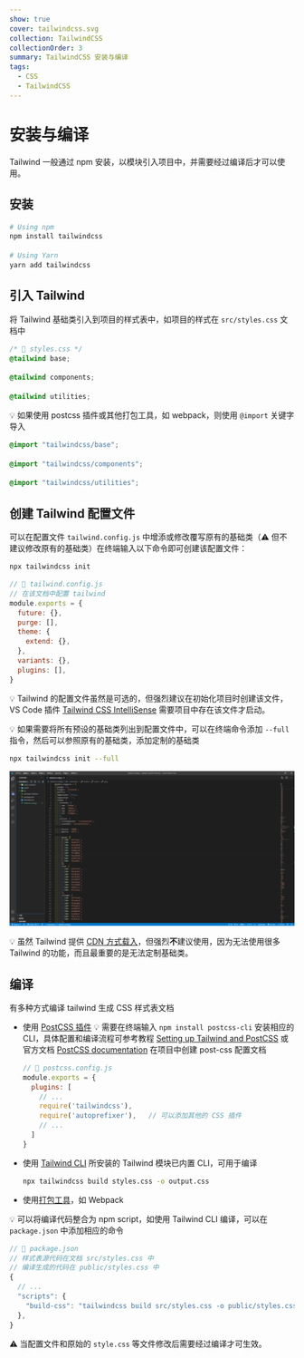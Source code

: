 ```yaml
---
show: true
cover: tailwindcss.svg
collection: TailwindCSS
collectionOrder: 3
summary: TailwindCSS 安装与编译
tags:
  - CSS
  - TailwindCSS
---
```


# 安装与编译
Tailwind 一般通过 npm 安装，以模块引入项目中，并需要经过编译后才可以使用。

## 安装
```bash
# Using npm
npm install tailwindcss

# Using Yarn
yarn add tailwindcss
```

## 引入 Tailwind
将 Tailwind 基础类引入到项目的样式表中，如项目的样式在 `src/styles.css` 文档中

```css
/* 📁 styles.css */
@tailwind base;

@tailwind components;

@tailwind utilities;
```

:bulb: 如果使用 postcss 插件或其他打包工具，如 webpack，则使用 `@import` 关键字导入

```css
@import "tailwindcss/base";

@import "tailwindcss/components";

@import "tailwindcss/utilities";
```

## 创建 Tailwind 配置文件
可以在配置文件 `tailwind.config.js` 中增添或修改覆写原有的基础类（:warning: 但不建议修改原有的基础类）在终端输入以下命令即可创建该配置文件：

```bash
npx tailwindcss init
```

```js
// 📁 tailwind.config.js
// 在该文档中配置 tailwind
module.exports = {
  future: {},
  purge: [],
  theme: {
    extend: {},
  },
  variants: {},
  plugins: [],
}
```
:bulb: Tailwind 的配置文件虽然是可选的，但强烈建议在初始化项目时创建该文件，VS Code 插件 [Tailwind CSS IntelliSense](https://marketplace.visualstudio.com/items?itemName=bradlc.vscode-tailwindcss) 需要项目中存在该文件才启动。

:bulb: 如果需要将所有预设的基础类列出到配置文件中，可以在终端命令添加 `--full` 指令，然后可以参照原有的基础类，添加定制的基础类

```bash
npx tailwindcss init --full
```

![列出 tailwind 所有基础类](./images/20201015192025515_29276.png)

:bulb: 虽然 Tailwind 提供 [CDN 方式载入](https://tailwindcss.com/docs/installation#using-tailwind-via-cdn)，但强烈**不**建议使用，因为无法使用很多 Tailwind 的功能，而且最重要的是无法定制基础类。

## 编译
有多种方式编译 tailwind 生成 CSS 样式表文档

* 使用 [PostCSS 插件](https://tailwindcss.com/docs/installation#using-tailwind-with-post-css)
    :bulb: 需要在终端输入 `npm install postcss-cli` 安装相应的 CLI，具体配置和编译流程可参考教程 [Setting up Tailwind and PostCSS](https://www.tailwindcss.cn/course/setting-up-tailwind-and-postcss/) 或官方文档  [PostCSS documentation](https://github.com/postcss/postcss#usage)
    在项目中创建 post-css 配置文档
    ```js
    // 📁 postcss.config.js
    module.exports = {
      plugins: [
        // ...
        require('tailwindcss'),
        require('autoprefixer'),   // 可以添加其他的 CSS 插件
        // ...
      ]
    }
    ```

* 使用 [Tailwind CLI](https://tailwindcss.com/docs/installation#using-tailwind-cli)
    所安装的 Tailwind 模块已内置 CLI，可用于编译
    ```bash
    npx tailwindcss build styles.css -o output.css
    ```

* 使用[打包工具](https://tailwindcss.com/docs/installation#build-tool-examples)，如 Webpack

:bulb: 可以将编译代码整合为 npm script，如使用 Tailwind CLI 编译，可以在 `package.json` 中添加相应的命令

```js
// 📁 package.json
// 样式表源代码在文档 src/styles.css 中
// 编译生成的代码在 public/styles.css 中
{
  // ...
  "scripts": {
    "build-css": "tailwindcss build src/styles.css -o public/styles.css"
  },
}
```
:warning: 当配置文件和原始的 `style.css` 等文件修改后需要经过编译才可生效。